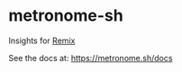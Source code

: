 # metronome-sh
Insights for [Remix](https://remix.run/)

See the docs at: https://metronome.sh/docs
